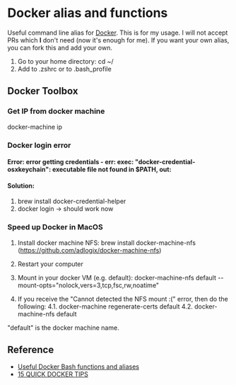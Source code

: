 # Docker alias and functions

Useful command line alias for [Docker](https://www.docker.io/). This is for my usage. I will not accept PRs which **I** don't need (now it's enough for me). If you want your own alias, you can fork this and add your own. 

1. Go to your home directory: cd ~/ 
2. Add to .zshrc or to .bash_profile

## Docker Toolbox

### Get IP from docker machine
docker-machine ip

### Docker login error
#### Error: error getting credentials - err: exec: "docker-credential-osxkeychain": executable file not found in $PATH, out:
#### Solution:
1. brew install docker-credential-helper
2. docker login -> should work now

### Speed up Docker in MacOS
1. Install docker machine NFS:
brew install docker-machine-nfs (https://github.com/adlogix/docker-machine-nfs)

2. Restart your computer

3. Mount in your docker VM (e.g. default):
docker-machine-nfs default --mount-opts="nolock,vers=3,tcp,fsc,rw,noatime"

4. If you receive the "Cannot detected the NFS mount :(" error, then do the following:
4.1. docker-machine regenerate-certs default
4.2. docker-machine-nfs default

"default" is the docker machine name.

## Reference

- [Useful Docker Bash functions and aliases](http://kartar.net/2014/03/useful-docker-bash-functions-and-aliases)
- [15 QUICK DOCKER TIPS](https://labs.ctl.io/15-quick-docker-tips/)
